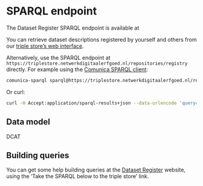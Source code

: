 # SPARQL endpoint

The Dataset Register SPARQL endpoint is available at

You can retrieve dataset descriptions registered by yourself and others
from our [triple store’s web interface](https://triplestore.netwerkdigitaalerfgoed.nl/sparql?savedQueryName=Full%20dataset%20descriptions%20for%20publisher&owner=admin).

Alternatively, use the SPARQL endpoint at `https://triplestore.netwerkdigitaalerfgoed.nl/repositories/registry` directly.
For example using the [Comunica SPARQL client](https://comunica.dev):

```sh
comunica-sparql sparql@https://triplestore.netwerkdigitaalerfgoed.nl/repositories/registry 'select * {?s a <http://www.w3.org/ns/dcat#Dataset> . ?s ?p ?o . } limit 100'
```

Or curl:

```bash
curl -H Accept:application/sparql-results+json --data-urlencode 'query=select * {?s a <http://www.w3.org/ns/dcat#Dataset> . ?s ?p ?o . } limit 100'  https://triplestore.netwerkdigitaalerfgoed.nl/repositories/registry
```

## Data model


DCAT

## Building queries

You can get some help building queries at the [Dataset Register](https://datasetregister.netwerkdigitaalerfgoed.nl/search.php?lang=en#eyJ0IjoiIn0=) website,
using the ‘Take the SPARQL below to the triple store’ link.
